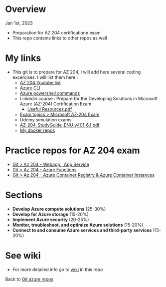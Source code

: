 # Overview

Jan 1st, 2023

- Preparation for AZ 204 certificatione exam
- This repo contains links to other repos as well

# My links

- This git is to prepare for AZ 204, I will add here several coding excercises. I will list them here :
   - [AZ 204 Youtube list](https://youtube.com/playlist?list=PLcE6iQkoRxhZWxtCVVNdxgwkZZ14SHRGN)
   - [Azure CLI](https://k21academy.com/microsoft-azure/azure-cli-commands/)
   - [Azure powershell commands](https://learn.microsoft.com/en-us/powershell/azure/get-started-azureps?view=azps-9.2.0)
   - Linkedin course : Prepare for the Developing Solutions in Microsoft Azure (AZ-204) Certification Exam
      - [Useful Resources.pdf](https://github.com/ulysesrico33/az-204-exam/files/10339045/Useful.Resources.pdf)
   - [Exam topics > Microsoft AZ-204 Exam](https://www.examtopics.com/exams/microsoft/az-204/)
   - Udemy simulation exams
   - [AZ-204_StudyGuide_ENU_v401_6.1.pdf](https://github.com/ulysesrico33/az-204-exam/files/10341024/AZ-204_StudyGuide_ENU_v401_6.1.pdf)
   - [My docker repos](https://hub.docker.com/repositories/ulysesricodocker)

   
# Practice repos for AZ 204 exam

- [Git > Az 204 - Webapp , App Service](https://github.com/ulysesrico33/az-204-exam-webapp.git)
- [Git > Az 204 - Azure Functions](https://github.com/ulysesrico33/az-204-exam-azurefunctions.git)
- [Git > Az 204 - Azure Container Registry & Azure Container Instances](https://github.com/ulysesrico33/az-204-exam-azurecontainer)

# Sections

- **Develop Azure compute solutions** (25-30%)
- **Develop for Azure storage** (15-20%)
- **Implement Azure security** (20-25%)
- **Monitor, troubleshoot, and optimize Azure solutions** (15-20%)
- **Connect to and consume Azure services and third-party services** (15-20%)


# See wiki

- For more detailed info go to [wiki](https://github.com/ulysesrico33/az-204-exam/wiki) in this repo


Back to [Git azure repos](https://github.com/ulysesrico33/myAzureCertifications.git)

